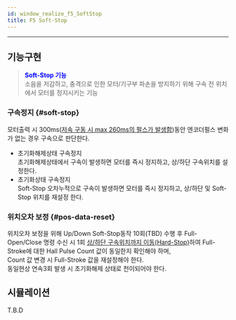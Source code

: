 ```yaml
---
id: window_realize_f5_SoftStop
title: F5 Soft-Stop
---
```

---

## 기능구현

> <font color="blue"><strong>Soft-Stop 기능</strong></font><br/>
> 소음을 저감하고, 충격으로 인한 모터/기구부 파손을 방지하기 위해 구속 전 위치에서 모터를 정지시키는 기능

### 구속정지 {#soft-stop}

모터출력 시 300ms([저속 구동 시 max 260ms의 펄스가 발생함](./window_realize_f0_VelMeasure#window-realize-f0-vel-by-period))동안 엔코더펄스 변화가 없는 경우 구속으로 판단한다.

* 초기화해제상태 구속정지  
초기화해제상태에서 구속이 발생하면 모터를 즉시 정지하고, 상/하단 구속위치를 설정한다.
* 초기화상태 구속정지  
Soft-Stop 오차누적으로 구속이 발생하면 모터를 즉시 정지하고, 상/하단 및 Soft-Stop 위치를 재설정 한다.

### 위치오차 보정 {#pos-data-reset}

위치오차 보정을 위해 Up/Down Soft-Stop동작 10회(TBD) 수행 후 Full-Open/Close 명령 수신 시 1회 <u>상/하단 구속위치까지 이동(Hard-Stop)</u>하여 Full-Stroke에 대한 Hall Pulse Count 값이 동일한지 확인해야 하며,  
Count 값 변경 시 Full-Stroke 값을 재설정해야 한다.  
동일현상 연속3회 발생 시 초기화해제 상태로 천이되어야 한다.


## 시뮬레이션

T.B.D

